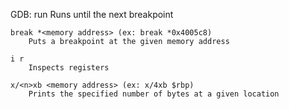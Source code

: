 GDB:
	run
		Runs until the next breakpoint

	break *<memory address> (ex: break *0x4005c8)
		Puts a breakpoint at the given memory address
		
	i r
		Inspects registers

	x/<n>xb <memory address> (ex: x/4xb $rbp)
		Prints the specified number of bytes at a given location
		